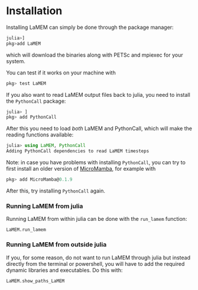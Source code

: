 # Installation

Installing LaMEM can simply be done through the package manager:
```julia
julia>]
pkg>add LaMEM
```
which will download the binaries along with PETSc and mpiexec for your system.

You can test if it works on your machine with
```julia
pkg> test LaMEM
```

If you also want to read LaMEM output files back to julia, you need to install the `PythonCall` package:
```julia
julia> ]
pkg> add PythonCall
```

After this you need to load *both* LaMEM and PythonCall, which will make the reading functions available:
```julia
julia> using LaMEM, PythonCall
Adding PythonCall dependencies to read LaMEM timesteps
```

Note: in case you have problems with installing `PythonCall`, you can try to first install an older version of [MicroMamba](https://github.com/cjdoris/MicroMamba.jl), for example with
```julia
pkg> add MicroMamba@0.1.9
```
After this, try installing `PythonCall` again.

### Running LaMEM from julia
Running LaMEM from within julia can be done with the `run_lamem` function:

```@docs
LaMEM.run_lamem
```


### Running LaMEM from outside julia
If you, for some reason, do not want to run LaMEM through julia but instead directly from the terminal or powershell, you will have to add the required dynamic libraries and executables.
Do this with:
```@docs
LaMEM.show_paths_LaMEM
```